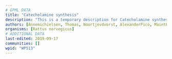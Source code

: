 ```yaml
---
# GPML DATA
title: "Catecholamine synthesis"
description: "This is a temporary description for Catecholamine synthesis"
authors: [Annemichielsen, Thomas, Noortjevdvorst, AlexanderPico, MaintBot, Khanspers, Christine Chichester, Egonw]
organisms: [Rattus norvegicus]
# ADDITIONAL DATA
last-edited: 2019-09-17
communities: []
wpid: "WP513"
---
```

